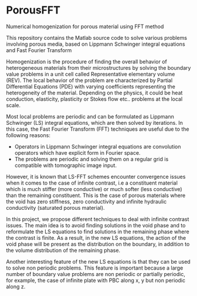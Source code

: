 # PorousFFT

Numerical homogenization for porous material using FFT method

This repository contains the Matlab source code to solve various problems involving porous media, based on Lippmann Schwinger integral equations and Fast Fourier Transform

Homogenization is the procedure of finding the overall behavior of heterogeneous materials from their microstructures by solving the boundary value problems in a unit cell called Representative elementary volume (REV). The local behavior of the problem are characterized by Partial Differential Equations (PDE) with varying coefficients representing the heterogeneity of the material. Depending on the physics, it could be heat conduction, elasticity, plasticity or Stokes flow etc.. problems at the local scale.

Most local problems are periodic and can be formulated as Lippmann Schwinger (LS) integral equations, which are then solved by iterations. In this case, the Fast Fourier Transform (FFT) techniques are useful due to the following reasons:
- Operators in Lippmann Schwinger integral equations are convolution operators which have explicit form in Fourier space.
- The problems are periodic and solving them on a regular grid is compatible with tomographic image input.

However, it is known that LS-FFT schemes encounter convergence issues when it comes to the case of infinite contrast, i.e a constituent material which is much stiffer (more conductive) or much softer (less conductive) than the remaining constituent. This is the case of porous materials where the void has zero stiffness, zero conductivity and infinite hydraulic conductivity (saturated porous material).

In this project, we propose different techniques to deal with infinite contrast issues. The main idea is to avoid finding solutions in the void phase and to reformulate the LS equations to find solutions in the remaining phase where the contrast is finite. As a result, in the new LS equations, the action of the void phase will be present as the distribution on the boundary, in addition to the volume distribution of the remaining phase. 

Another interesting feature of the new LS equations is that they can be used to solve non periodic problems. This feature is important because a large number of boundary value problems are non periodic or partially periodic, for example, the case of infinite plate with PBC along x, y but non periodic along z.
